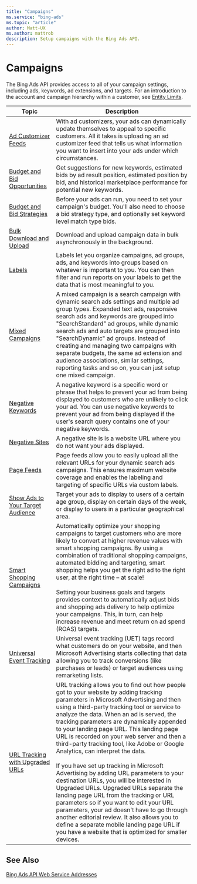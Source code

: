 ```yaml
---
title: "Campaigns"
ms.service: "bing-ads"
ms.topic: "article"
author: Matt-UX
ms.author: mattrob
description: Setup campaigns with the Bing Ads API.
---
```

# Campaigns
The Bing Ads API provides access to all of your campaign settings, including ads, keywords, ad extensions, and targets. For an introduction to the account and campaign hierarchy within a customer, see [Entity Limits](entity-hierarchy-limits.md).

|Topic|Description|
|---------|---------------|
|[Ad Customizer Feeds](ad-customizer-feeds.md)|With ad customizers, your ads can dynamically update themselves to appeal to specific customers. All it takes is uploading an ad customizer feed that tells us what information you want to insert into your ads under which circumstances.|
|[Budget and Bid Opportunities](budget-bid-opportunities.md)|Get suggestions for new keywords, estimated bids by ad result position, estimated position by bid, and historical marketplace performance for potential new keywords.|
|[Budget and Bid Strategies](budget-bid-strategies.md)|Before your ads can run, you need to set your campaign's budget. You'll also need to choose a bid strategy type, and optionally set keyword level match type bids. |
|[Bulk Download and Upload](bulk-download-upload.md)|Download and upload campaign data in bulk asynchronously in the background.|
|[Labels](labels.md)|Labels let you organize campaigns, ad groups, ads, and keywords into groups based on whatever is important to you. You can then filter and run reports on your labels to get the data that is most meaningful to you.|
|[Mixed Campaigns](mixed-campaigns.md)|A mixed campaign is a search campaign with dynamic search ads settings and multiple ad group types. Expanded text ads, responsive search ads and keywords are grouped into "SearchStandard" ad groups, while dynamic search ads and auto targets are grouped into "SearchDynamic" ad groups. Instead of creating and managing two campaigns with separate budgets, the same ad extension and audience associations, similar settings, reporting tasks and so on, you can just setup one mixed campaign.|
|[Negative Keywords](negative-keywords.md)|A negative keyword is a specific word or phrase that helps to prevent your ad from being displayed to customers who are unlikely to click your ad. You can use negative keywords to prevent your ad from being displayed if the user's search query contains one of your negative keywords.|
|[Negative Sites](negative-sites.md)|A negative site is is a website URL where you do not want your ads displayed.|
|[Page Feeds](page-feeds.md)|Page feeds allow you to easily upload all the relevant URLs for your dynamic search ads campaigns. This ensures maximum website coverage and enables the labeling and targeting of specific URLs via custom labels.|
|[Show Ads to Your Target Audience](show-ads-target-audience.md)|Target your ads to display to users of a certain age group, display on certain days of the week, or display to users in a particular geographical area.|
|[Smart Shopping Campaigns](smart-shopping-campaigns.md)|Automatically optimize your shopping campaigns to target customers who are more likely to convert at higher revenue values with smart shopping campaigns. By using a combination of traditional shopping campaigns, automated bidding and targeting, smart shopping helps you get the right ad to the right user, at the right time – at scale!<br/><br/>Setting your business goals and targets provides context to automatically adjust bids and shopping ads delivery to help optimize your campaigns. This, in turn, can help increase revenue and meet return on ad spend (ROAS) targets.|
|[Universal Event Tracking](universal-event-tracking.md)|Universal event tracking (UET) tags record what customers do on your website, and then Microsoft Advertising starts collecting that data allowing you to track conversions (like purchases or leads) or target audiences using remarketing lists.|
|[URL Tracking with Upgraded URLs](url-tracking-upgraded-urls.md)|URL tracking allows you to find out how people got to your website by adding tracking parameters in Microsoft Advertising and then using a third-party tracking tool or service to analyze the data. When an ad is served, the tracking parameters are dynamically appended to your landing page URL. This landing page URL is recorded on your web server and then a third-party tracking tool, like Adobe or Google Analytics, can interpret the data.<br/><br/>If you have set up tracking in Microsoft Advertising by adding URL parameters to your destination URLs, you will be interested in Upgraded URLs. Upgraded URLs separate the landing page URL from the tracking or URL parameters so if you want to edit your URL parameters, your ad doesn't have to go through another editorial review. It also allows you to define a separate mobile landing page URL if you have a website that is optimized for smaller devices.|

## See Also
[Bing Ads API Web Service Addresses](web-service-addresses.md)


